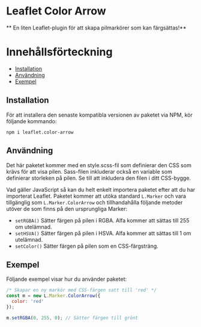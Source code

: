 # Leaflet Color Arrow

** En liten Leaflet-plugin för att skapa pilmarkörer som kan färgsättas!**

# Innehållsförteckning
- [Installation](#installation)
- [Användning](#usage)
- [Exempel](#example)

## Installation

För att installera den senaste kompatibla versionen av paketet via NPM, kör följande kommando:

```
npm i leaflet.color-arrow
```

## Användning

Det här paketet kommer med en style.scss-fil som definierar den CSS som krävs för att visa pilen. Sass-filen inkluderar också en variable som definierar storleken på pilen. Se till att inkludera den filen i ditt CSS-bygge.

Vad gäller JavaScript så kan du helt enkelt importera paketet efter att du har importerat Leaflet. Paketet kommer att utöka standard `L.Marker` och vara tillgänglig som `L.Marker.ColorArrow` och tillhandahålla följande metoder utöver de som finns på den ursprungliga Marker:

- `setRGBA()` Sätter färgen på pilen i RGBA. Alfa kommer att sättas till 255 om utelämnad.
- `setHSVA()` Sätter färgen på pilen i HSVA. Alfa kommer att sättas till 1 om utelämnad.
- `setColor()` Sätter färgen på pilen som en CSS-färgsträng.

## Exempel

Följande exempel visar hur du använder paketet:

```js
/* Skapar en ny markör med CSS-färgen satt till 'red' */
const m = new L.Marker.ColorArrow({
  color: 'red'
});

m.setRGBA(0, 255, 0); // Sätter färgen till grönt
```
